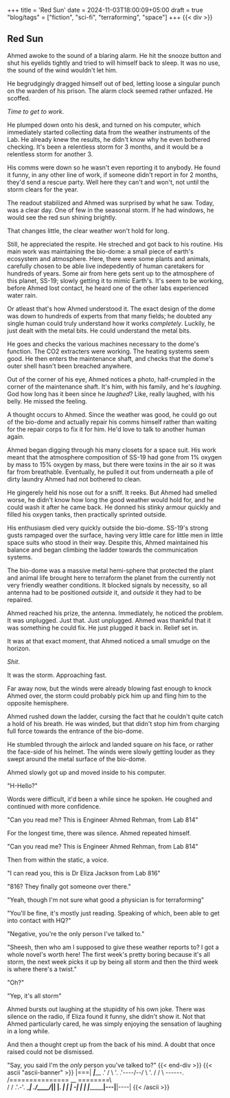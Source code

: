 +++
title = 'Red Sun'
date = 2024-11-03T18:00:09+05:00
draft = true
"blog/tags" = ["fiction", "sci-fi", "terraforming", "space"]
+++
{{< div >}}
## Red Sun
Ahmed awoke to the sound of a blaring alarm. He hit the snooze button and
shut his eyelids tightly and tried to will himself back to sleep. It was no
use, the sound of the wind wouldn't let him.

He begrudgingly dragged himself out of bed, letting loose a singular punch on
the warden of his prison. The alarm clock seemed rather unfazed. He scoffed.

_Time to get to work._

He plumped down onto his desk, and turned on his computer, which immediately
started collecting data from the weather instruments of the Lab. He already
knew the results, he didn't know why he even bothered checking. It's been a
relentless storm for 3 months, and it would be a relentless storm for another 3.

His comms were down so he wasn't even reporting it to anybody. He found it
funny, in any other line of work, if someone didn't report in for 2 months,
they'd send a rescue party. Well here they can't and won't, not until the storm
clears for the year.

The readout stabilized and Ahmed was surprised by what he saw. Today, was
a clear day. One of few in the seasonal storm. If he had windows, he would
see the red sun shining brightly.

That changes little, the clear weather won't hold for long.

Still, he appreciated the respite. He streched and got back to his routine.
His main work was maintaining the bio-dome: a small piece of earth's ecosystem
and atmosphere. Here, there were some plants and animals, carefully chosen
to be able live indepedently of human caretakers for hundreds of years. Some
air from here gets sent up to the atmosphere of this planet, SS-19; slowly
getting it to mimic Earth's. It's seem to be working, before Ahmed lost
contact, he heard one of the other labs experienced water rain.

Or atleast that's how Ahmed understood it. The exact design of the dome was
down to hundreds of experts from that many fields; he doubted any single
human could truly understand how it works _completely_. Luckily, he just dealt
with the metal bits. He could understand the metal bits. 

He goes and checks the various machines necessary to the dome's function. The
CO2 extracters were working. The heating systems seem good. He
then enters the maintenance shaft, and checks that the dome's outer shell
hasn't been breached anywhere.

Out of the corner of his eye, Ahmed notices a photo, half-crumpled in
the corner of the maintenance shaft. It's him, with his family, and he's
_laughing_. God how long has it been since he _laughed_? Like, really laughed,
with his belly. He missed the feeling.

A thought occurs to Ahmed. Since the weather was good, he could go out of the 
bio-dome and actually repair his comms himself rather than waiting for the 
repair corps to fix it for him. He'd love to talk to another human again.

Ahmed began digging through his many closets for a space suit. His work meant
that the atmosphere composition of SS-19 had gone from 1% oxygen by mass to 15%
oxygen by mass, but there were toxins in the air so it was far from breathable.
Eventually, he pulled it out from underneath a pile of dirty laundry Ahmed had
not bothered to clean.

He gingerely held his nose out for a sniff. It reeks. But Ahmed had smelled
worse, he didn't know how long the good weather would hold for, and he could
wash it after he came back. He donned his stinky armour quickly and filled 
his oxygen tanks, then practically sprinted outside.

His enthusiasm died very quickly outside the bio-dome. SS-19's strong gusts
rampaged over the surface, having very little care for little men in little
space suits who stood in their way. Despite this, Ahmed maintained his balance
and began climbing the ladder towards the communication systems.

The bio-dome was a massive metal hemi-sphere that protected the plant and 
animal life brought here to terraform the planet from the currently not 
very friendly weather conditions. It blocked signals by necessity, so all
antenna had to be positioned _outside_ it, and _outside_ it they had to be 
repaired.

Ahmed reached his prize, the antenna. Immediately, he noticed the problem.
It was unplugged. Just that. Just unplugged. Ahmed was thankful that it was 
something he could fix. He just plugged it back in. Relief set in.

It was at that exact moment, that Ahmed noticed a small smudge on the horizon.

_Shit_. 

It was the storm. Approaching fast.

Far away now, but the winds were already blowing fast enough to knock Ahmed
over, the storm could probably pick him up and fling him to the opposite
hemisphere.

Ahmed rushed down the ladder, cursing the fact that he couldn't quite catch
a hold of his breath. He was winded, but that didn't stop him from charging
full force towards the entrance of the bio-dome.

He stumbled through the airlock and landed square on his face, or rather
the face-side of his helmet. The winds were slowly getting louder as they
swept around the metal surface of the bio-dome.

Ahmed slowly got up and moved inside to his computer.

"H-Hello?"

Words were difficult, it'd been a while since he spoken. He coughed and
continued with more confidence.

"Can you read me? This is Engineer Ahmed Rehman, from Lab 814"

For the longest time, there was silence. Ahmed repeated himself.

"Can you read me? This is Engineer Ahmed Rehman, from Lab 814"

Then from within the static, a voice.

"I can read you, this is Dr Eliza Jackson from Lab 816"

"816? They finally got someone over there."

"Yeah, though I'm not sure what good a physician is for terraforming"

"You'll be fine, it's mostly just reading. Speaking of which,
been able to get into contact with HQ?"

"Negative, you're the only person I've talked to."

"Sheesh, then who am I supposed to give these weather reports to?
I got a whole novel's worth here! The first week's pretty boring
because it's all storm, the next week picks it up by being all storm
and then the third week is where there's a twist."

"Oh?" 

"Yep, it's all storm"

Ahmed bursts out laughing at the stupidity of his own joke. There
was silence on the radio, if Eliza found it funny, she didn't show it.
Not that Ahmed particularly cared, he was simply enjoying the sensation
of laughing in a long while.

And then a thought crept up from the back of his mind. A doubt that once
raised could not be dismissed.

"Say, you said I'm the _only_ person you've talked to?"
{{< end-div >}}
{{< ascii "ascii-banner" >}}
              |===|
         _______|_________
       .'   /         \   '.
     .'----/--/        \    '.
    /        /          \     \------.
   /=============== __ ========\      \
  /    /          .'.-'.        \______|
./____/___________||   |_________\.    |
|                  |  -|          |    |
|__________________|---|__________|----|
{{< /ascii >}}
